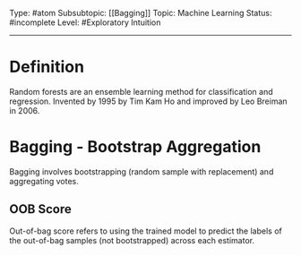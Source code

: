 Type: #atom 
Subsubtopic: [[Bagging]]
Topic: Machine Learning
Status: #incomplete 
Level: #Exploratory Intuition

----
# Definition

Random forests are an ensemble learning method for classification and regression. Invented by 1995 by Tim Kam Ho and improved by Leo Breiman in 2006. 

# Bagging - Bootstrap Aggregation

Bagging involves bootstrapping (random sample with replacement) and aggregating votes.

## OOB Score

Out-of-bag score refers to using the trained model to predict the labels of the out-of-bag samples (not bootstrapped) across each estimator.